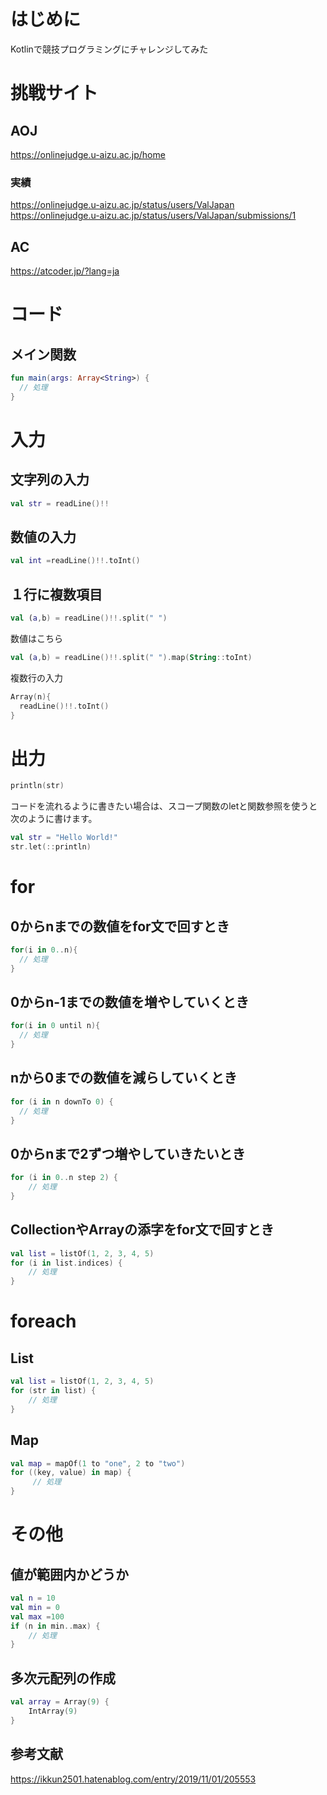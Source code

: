 # はじめに
Kotlinで競技プログラミングにチャレンジしてみた

# 挑戦サイト
## AOJ
https://onlinejudge.u-aizu.ac.jp/home
### 実績
https://onlinejudge.u-aizu.ac.jp/status/users/ValJapan
https://onlinejudge.u-aizu.ac.jp/status/users/ValJapan/submissions/1
## AC
https://atcoder.jp/?lang=ja

# コード
## メイン関数
```main.kt
fun main(args: Array<String>) {
  // 処理
}
```

# 入力
## 文字列の入力
```main.kt
val str = readLine()!!
```

## 数値の入力
```main.kt
val int =readLine()!!.toInt()
```

## １行に複数項目
```main.kt
val (a,b) = readLine()!!.split(" ")
```
数値はこちら
```main.kt
val (a,b) = readLine()!!.split(" ").map(String::toInt)
```
複数行の入力
```main.kt
Array(n){
  readLine()!!.toInt()
}
```

# 出力
```main.kt
println(str)
```

コードを流れるように書きたい場合は、スコープ関数のletと関数参照を使うと次のように書けます。
```main.kt
val str = "Hello World!"
str.let(::println)
```

# for
## 0からnまでの数値をfor文で回すとき
```main.kt
for(i in 0..n){
  // 処理
}
```

## 0からn-1までの数値を増やしていくとき
```main.kt
for(i in 0 until n){
  // 処理
}
```

## nから0までの数値を減らしていくとき
```main.kt
for (i in n downTo 0) {
  // 処理
}
```

## 0からnまで2ずつ増やしていきたいとき
```main.kt
for (i in 0..n step 2) {
    // 処理
}
```

## CollectionやArrayの添字をfor文で回すとき
```main.kt
val list = listOf(1, 2, 3, 4, 5)
for (i in list.indices) {
    // 処理 
}
```

# foreach
## List
```main.kt
val list = listOf(1, 2, 3, 4, 5)
for (str in list) {
    // 処理
}
```

## Map
```main.kt
val map = mapOf(1 to "one", 2 to "two")
for ((key, value) in map) {
     // 処理
}
```

# その他
## 値が範囲内かどうか
```main.kt
val n = 10
val min = 0
val max =100
if (n in min..max) {
    // 処理
}
```

## 多次元配列の作成
```main.kt
val array = Array(9) {
    IntArray(9)
}
```

## 参考文献
https://ikkun2501.hatenablog.com/entry/2019/11/01/205553
